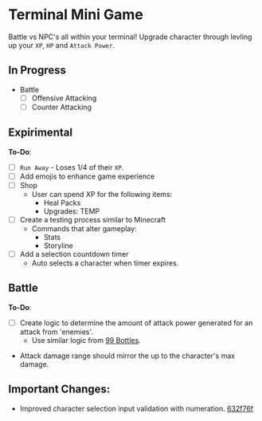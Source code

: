 # Terminal Mini Game
Battle vs NPC's all within your terminal! Upgrade character through levling up your `XP`, `HP` and `Attack Power`.

## In Progress
- Battle
	- [ ] Offensive Attacking
	- [ ] Counter Attacking
## Expirimental
**To-Do**:
- [ ] `Run Away` - Loses 1/4 of their `XP`.
- [ ] Add emojis to enhance game experience
- [ ] Shop
  - User can spend XP for the following items:
	- Heal Packs
	- Upgrades: TEMP
- [ ] Create a testing process similar to Minecraft
  - Commands that alter gameplay:
    - Stats
    - Storyline
- [ ] Add a selection countdown timer
  - Auto selects a character when timer expires.

## Battle
**To-Do**:
- [ ] Create logic to determine the amount of attack power generated for an attack from 'enemies'.
	- Use similar logic from [99 Bottles](https://github.com/beingsie/codedexio/blob/main/courses/python/04_loops/99_bottles.py).
 - Attack damage range should mirror the up to the character's max damage.

## Important Changes:
- Improved character selection input validation with numeration. [632f76f](https://github.com/beingsie/codedexio/commit/632f76f943c0c07c2ffa250061f501e367799c92)

